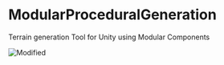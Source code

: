 # ModularProceduralGeneration
Terrain generation Tool for Unity using Modular Components

![Modified](https://user-images.githubusercontent.com/72665691/172989747-26312928-644a-4692-bc2d-113ce2770e4c.png)
